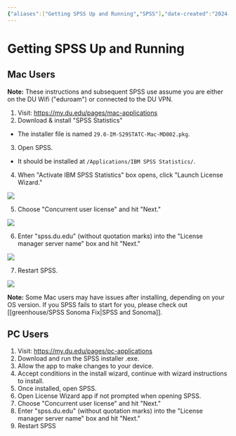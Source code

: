 ```yaml
---
{"aliases":["Getting SPSS Up and Running","SPSS"],"date-created":"2024-09-12T12:25","date-modified":"2024-09-13T12:24","dg-publish":true,"title":"Getting SPSS Up and Running","permalink":"/greenhouse/spss/","dgPassFrontmatter":true,"updated":"2024-09-13T12:24"}
---
```



# Getting SPSS Up and Running

## Mac Users

**Note:** These instructions and subsequent SPSS use assume you are either on the DU Wifi ("eduroam") or connected to the DU VPN.

1. Visit: <https://my.du.edu/pages/mac-applications>
2. Download & install "SPSS Statistics"
  - The installer file is named `29.0-IM-S29STATC-Mac-MD002.pkg`.
3. Open SPSS.
  - It should be installed at `/Applications/IBM SPSS Statistics/`.
4. When "Activate IBM SPSS Statistics" box opens, click "Launch License Wizard."

![](https://i.imgur.com/hvXuHhM.png)

5. Choose "Concurrent user license" and hit "Next."

![](https://i.imgur.com/FC9ZCIb.png)

6. Enter "spss.du.edu" (without quotation marks) into the "License manager server name" box and hit "Next."

![](https://i.imgur.com/PLCKdjd.png)

7. Restart SPSS.

![](https://i.imgur.com/DB1KVO1.png)

**Note:** Some Mac users may have issues after installing, depending on your OS version. If you SPSS fails to start for you, please check out [[greenhouse/SPSS Sonoma Fix\|SPSS and Sonoma]].

## PC Users

1. Visit: <https://my.du.edu/pages/pc-applications>
2. Download and run the SPSS installer .exe.
3. Allow the app to make changes to your device. 
4. Accept conditions in the install wizard, continue with wizard instructions to install. 
5. Once installed, open SPSS. 
6. Open License Wizard app if not prompted when opening SPSS. 
7. Choose "Concurrent user license" and hit "Next."
8. Enter "spss.du.edu" (without quotation marks) into the "License manager server name" box and hit "Next."
9. Restart SPSS
